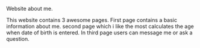 Website about me.

This website contains 3 awesome pages.
First page contains a basic information about me.
second page which i like the most calculates the age when date of birth is entered.
In third page users can message me or ask a question.